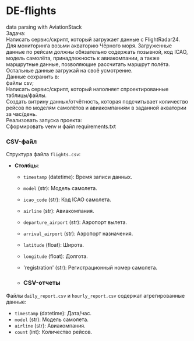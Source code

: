 # DE-flights
data parsing with AviationStack  
Задача:  
 Написать сервис/скрипт, который загружает данные с FlightRadar24. Для
мониторинга возьми акваторию Чёрного моря. Загруженные данные по рейсам
должны обязательно содержать позывной, код ICAO, модель самолёта,
принадлежность к авиакомпании, а также маршрутные данные, позволяющие
рассчитать маршрут полёта. Остальные данные загружай на своё усмотрение.  
Данные сохранить в:  
 файлы csv;  
 Написать сервис/скрипт, который наполняет спроектированные таблицы/файлы.  
 Создать витрину данных/отчётность, которая подсчитывает количество рейсов по
моделям самолётов и авиакомпаниям в заданной акватории за час/день.  
 Реализовать запуска проекта:  
 Сформировать venv и файл requirements.txt

### CSV-файл
Структура файла `flights.csv`:
- **Столбцы**:
  - `timestamp` (datetime): Время записи данных.
  - `model` (str): Модель самолета.
  - `icao_code` (str): Код ICAO самолета.
  - `airline` (str): Авиакомпания.
  - `departure_airport` (str): Аэропорт вылета.
  - `arrival_airport` (str): Аэропорт назначения.
  - `latitude` (float): Широта.
  - `longitude` (float): Долгота.
  - 'registration' (str): Регистрационный номер самолета.

  - ### CSV-отчеты
Файлы `daily_report.csv` и `hourly_report.csv` содержат агрегированные данные:
- `timestamp` (datetime): Дата/час.
- `model` (str): Модель самолета.
- `airline` (str): Авиакомпания.
- `count` (int): Количество рейсов.
